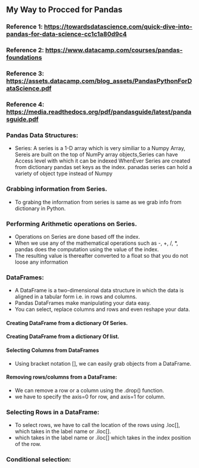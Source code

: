 
## My Way to Procced for Pandas

### Reference 1: https://towardsdatascience.com/quick-dive-into-pandas-for-data-science-cc1c1a80d9c4
### Reference 2: https://www.datacamp.com/courses/pandas-foundations
### Reference 3: https://assets.datacamp.com/blog_assets/PandasPythonForDataScience.pdf
### Reference 4: https://media.readthedocs.org/pdf/pandasguide/latest/pandasguide.pdf

### Pandas Data Structures:
- Series:
	A series is a 1-D array which is very similiar to a Numpy Array, 
	Sereis are built on the top of NumPy array objects,Series can have 
	Access level with which it can be indexed
    WhenEver Series are created from dictionary pandas set keys as the index.
    panadas series can hold a variety of object type instead of Numpy
    
### Grabbing information from Series.

- To grabing the information from series is same as we grab info from dictionary in Python.

### Performing Arithmetic operations on Series.
- Operations on Series are done based off the index.
- When we use any of the mathematical operations such as -, +, /, *, pandas does the computation using the value of the index.
- The resulting value is thereafter converted to a float so that you do not loose any information
### DataFrames:
- A DataFrame is a two-dimensional data structure in which the data is aligned in a tabular form i.e. in rows and columns.
- Pandas DataFrames make manipulating your data easy.
- You can select, replace columns and rows and even reshape your data.

#### Creating DataFrame from a dictionary Of Series.
#### Creating DataFrame from a dictionary Of list.
#### Selecting Columns from DataFrames
- Using bracket notation [], we can easily grab objects from a DataFrame.
#### Removing rows/columns from a DataFrame:
- We can remove a row or a column using the .drop() function.
- we have to specify the axis=0 for row, and axis=1 for column.
### Selecting Rows in a DataFrame:
- To select rows, we have to call the location of the rows using .loc[], which takes in the label name or .iloc[].
- which takes in the label name or .iloc[] which takes in the index position of the row.
### Conditional selection: 



   